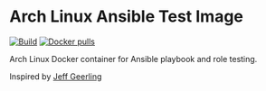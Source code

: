 # Arch Linux Ansible Test Image

[![Build](https://github.com/jahrik/docker-archlinux-ansible/actions/workflows/build.yml/badge.svg)](https://github.com/jahrik/docker-archlinux-ansible/actions/workflows/build.yml) [![Docker pulls](https://img.shields.io/docker/pulls/jahrik/docker-archlinux-ansible)](https://hub.docker.com/r/jahrik/docker-archlinux-ansible/)

Arch Linux Docker container for Ansible playbook and role testing.

Inspired by [Jeff Geerling](https://www.jeffgeerling.com/)
